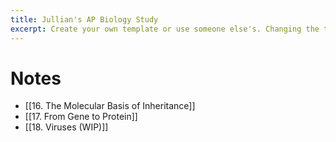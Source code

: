 ```yaml
---
title: Jullian's AP Biology Study
excerpt: Create your own template or use someone else's. Changing the template is a matter of updating one line
---
```

# Notes
- [[16. The Molecular Basis of Inheritance]]
- [[17. From Gene to Protein]]
- [[18. Viruses (WIP)]]


